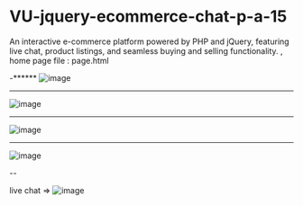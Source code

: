 # VU-jquery-ecommerce-chat-p-a-15
An interactive e-commerce platform powered by PHP and jQuery, featuring live chat, product listings, and seamless buying and selling functionality. , home page file : page.html


-******
![image](https://github.com/user-attachments/assets/86a4114e-8a3d-4dc9-a4a8-00ba3f50c444)

------

![image](https://github.com/user-attachments/assets/364c0ab0-e7a2-4824-87cc-798c5b2e5af5)

-----------

![image](https://github.com/user-attachments/assets/5a0f9b77-424f-4def-aaec-6c21b0295581)


--------------

![image](https://github.com/user-attachments/assets/9d945313-5d6b-412d-bd95-becd7cf81802)

--

live chat => 
![image](https://github.com/user-attachments/assets/6e6eb879-d9ff-4a00-bfd3-ba2b5c53a88b)
